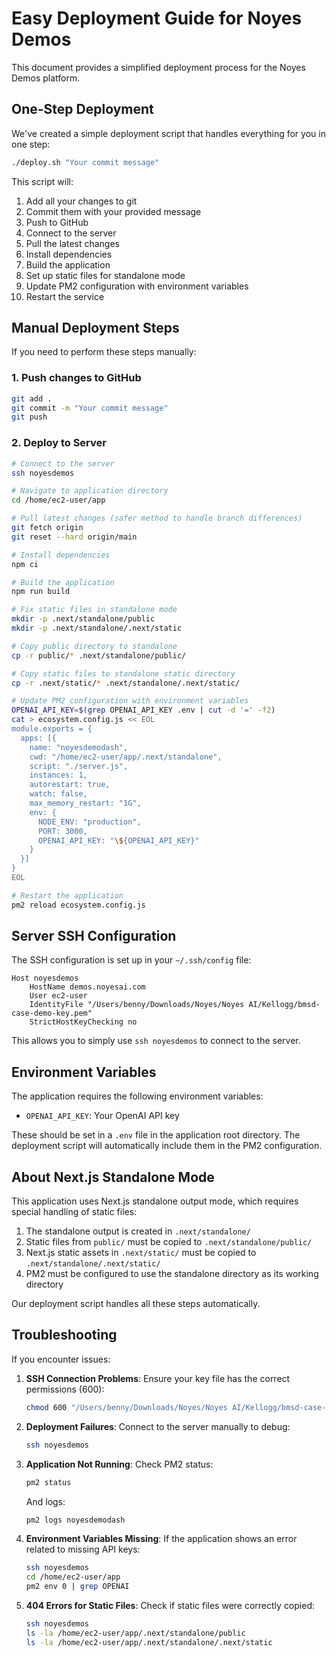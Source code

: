 # Easy Deployment Guide for Noyes Demos

This document provides a simplified deployment process for the Noyes Demos platform.

## One-Step Deployment

We've created a simple deployment script that handles everything for you in one step:

```bash
./deploy.sh "Your commit message"
```

This script will:
1. Add all your changes to git
2. Commit them with your provided message
3. Push to GitHub
4. Connect to the server
5. Pull the latest changes
6. Install dependencies
7. Build the application
8. Set up static files for standalone mode
9. Update PM2 configuration with environment variables
10. Restart the service

## Manual Deployment Steps

If you need to perform these steps manually:

### 1. Push changes to GitHub
```bash
git add .
git commit -m "Your commit message"
git push
```

### 2. Deploy to Server
```bash
# Connect to the server
ssh noyesdemos

# Navigate to application directory
cd /home/ec2-user/app

# Pull latest changes (safer method to handle branch differences)
git fetch origin
git reset --hard origin/main

# Install dependencies
npm ci

# Build the application
npm run build

# Fix static files in standalone mode
mkdir -p .next/standalone/public
mkdir -p .next/standalone/.next/static

# Copy public directory to standalone
cp -r public/* .next/standalone/public/

# Copy static files to standalone static directory
cp -r .next/static/* .next/standalone/.next/static/

# Update PM2 configuration with environment variables
OPENAI_API_KEY=$(grep OPENAI_API_KEY .env | cut -d '=' -f2)
cat > ecosystem.config.js << EOL
module.exports = {
  apps: [{
    name: "noyesdemodash",
    cwd: "/home/ec2-user/app/.next/standalone",
    script: "./server.js",
    instances: 1,
    autorestart: true,
    watch: false,
    max_memory_restart: "1G",
    env: {
      NODE_ENV: "production",
      PORT: 3000,
      OPENAI_API_KEY: "\${OPENAI_API_KEY}"
    }
  }]
}
EOL

# Restart the application
pm2 reload ecosystem.config.js
```

## Server SSH Configuration

The SSH configuration is set up in your `~/.ssh/config` file:

```
Host noyesdemos
    HostName demos.noyesai.com
    User ec2-user
    IdentityFile "/Users/benny/Downloads/Noyes/Noyes AI/Kellogg/bmsd-case-demo-key.pem"
    StrictHostKeyChecking no
```

This allows you to simply use `ssh noyesdemos` to connect to the server.

## Environment Variables

The application requires the following environment variables:

- `OPENAI_API_KEY`: Your OpenAI API key

These should be set in a `.env` file in the application root directory. The deployment script will automatically include them in the PM2 configuration.

## About Next.js Standalone Mode

This application uses Next.js standalone output mode, which requires special handling of static files:

1. The standalone output is created in `.next/standalone/`
2. Static files from `public/` must be copied to `.next/standalone/public/`
3. Next.js static assets in `.next/static/` must be copied to `.next/standalone/.next/static/`
4. PM2 must be configured to use the standalone directory as its working directory

Our deployment script handles all these steps automatically.

## Troubleshooting

If you encounter issues:

1. **SSH Connection Problems**: Ensure your key file has the correct permissions (600):
   ```bash
   chmod 600 "/Users/benny/Downloads/Noyes/Noyes AI/Kellogg/bmsd-case-demo-key.pem"
   ```

2. **Deployment Failures**: Connect to the server manually to debug:
   ```bash
   ssh noyesdemos
   ```

3. **Application Not Running**: Check PM2 status:
   ```bash
   pm2 status
   ```
   
   And logs:
   ```bash
   pm2 logs noyesdemodash
   ```

4. **Environment Variables Missing**: If the application shows an error related to missing API keys:
   ```bash
   ssh noyesdemos
   cd /home/ec2-user/app
   pm2 env 0 | grep OPENAI
   ```

5. **404 Errors for Static Files**: Check if static files were correctly copied:
   ```bash
   ssh noyesdemos
   ls -la /home/ec2-user/app/.next/standalone/public
   ls -la /home/ec2-user/app/.next/standalone/.next/static
   ``` 